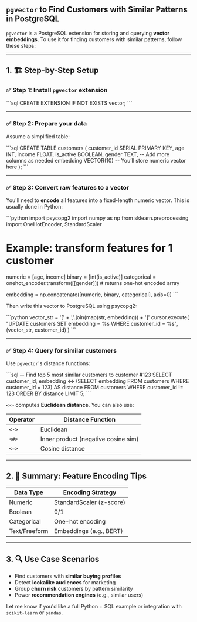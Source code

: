 ##  `pgvector` to Find Customers with Similar Patterns in PostgreSQL

`pgvector` is a PostgreSQL extension for storing and querying **vector embeddings**. To use it for finding customers with similar patterns, follow these steps:

---

## 1. 🏗️ Step-by-Step Setup

### ✅ Step 1: Install `pgvector` extension

\`\`\`sql
CREATE EXTENSION IF NOT EXISTS vector;
\`\`\`

---

### ✅ Step 2: Prepare your data

Assume a simplified table:

\`\`\`sql
CREATE TABLE customers (
  customer_id SERIAL PRIMARY KEY,
  age INT,
  income FLOAT,
  is_active BOOLEAN,
  gender TEXT,
  -- Add more columns as needed
  embedding VECTOR(10)  -- You’ll store numeric vector here
);
\`\`\`

---

### ✅ Step 3: Convert raw features to a vector

You'll need to **encode** all features into a fixed-length numeric vector. This is usually done in Python:

\`\`\`python
import psycopg2
import numpy as np
from sklearn.preprocessing import OneHotEncoder, StandardScaler

# Example: transform features for 1 customer
numeric = [age, income]
binary = [int(is_active)]
categorical = onehot_encoder.transform([[gender]])  # returns one-hot encoded array

embedding = np.concatenate([numeric, binary, categorical], axis=0)
\`\`\`

Then write this vector to PostgreSQL using psycopg2:

\`\`\`python
vector_str = '[' + ','.join(map(str, embedding)) + ']'
cursor.execute(
    "UPDATE customers SET embedding = %s WHERE customer_id = %s",
    (vector_str, customer_id)
)
\`\`\`

---

### ✅ Step 4: Query for similar customers

Use `pgvector`'s distance functions:

\`\`\`sql
-- Find top 5 most similar customers to customer #123
SELECT customer_id, embedding <-> (SELECT embedding FROM customers WHERE customer_id = 123) AS distance
FROM customers
WHERE customer_id != 123
ORDER BY distance
LIMIT 5;
\`\`\`

`<->` computes **Euclidean distance**. You can also use:

| Operator | Distance Function                        |
|----------|------------------------------------------|
| `<->`    | Euclidean                                |
| `<#>`    | Inner product (negative cosine sim)      |
| `<=>`    | Cosine distance                          |

---

## 2. 🧠 Summary: Feature Encoding Tips

| Data Type     | Encoding Strategy        |
|---------------|--------------------------|
| Numeric       | StandardScaler (z-score) |
| Boolean       | 0/1                      |
| Categorical   | One-hot encoding         |
| Text/Freeform | Embeddings (e.g., BERT)  |

---

## 3. 🔍 Use Case Scenarios

- Find customers with **similar buying profiles**
- Detect **lookalike audiences** for marketing
- Group **churn risk** customers by pattern similarity
- Power **recommendation engines** (e.g., similar users)

Let me know if you'd like a full Python + SQL example or integration with `scikit-learn` or `pandas`.
